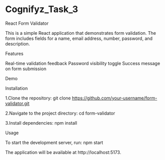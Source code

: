 ﻿# Cognifyz_Task_3
 
React Form Validator

This is a simple React application that demonstrates form validation. The form includes fields for a name, email address, number, password, and description.

Features

Real-time validation feedback
Password visibility toggle
Success message on form submission

Demo

Installation

1.Clone the repository:
git clone https://github.com/your-username/form-validator.git

2.Navigate to the project directory:
cd form-validator

3.Install dependencies:
npm install

Usage

To start the development server, run:
npm start

The application will be available at http://localhost:5173.
